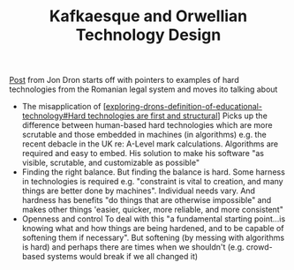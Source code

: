 ﻿---
title: Kafkaesque and Orwellian Technology Design
---
[Post](https://jondron.ca/kafkaesque-and-orwellian-technology-design/) from Jon Dron starts off with pointers to examples of hard technologies from the Romanian legal system and moves ito talking about
- The  misapplication of [[exploring-drons-definition-of-educational-technology#Hard technologies are first and structural]]
  Picks up the difference between human-based hard technologies which are more scrutable and those embedded in machines (in algorithms) e.g. the recent debacle in the UK re: A-Level mark calculations. Algorithms are required and easy to embed. His solution to make his software "as visible, scrutable, and customizable as possible"
- Finding the right balance.
  But finding the balance is hard.  Some harness in technologies is required e.g. "constraint is vital to creation, and many things are better done by machines". Individual needs vary. And hardness has benefits "do things that are otherwise impossible" and makes other things 'easier, quicker, more reliable, and more consistent"
- Openness and control
  To deal with this "a fundamental starting point...is knowing what and how things are being hardened, and to be capable of softening them if necessary". But softening (by messing with algorithms is hard) and perhaps there are times when we shouldn't (e.g. crowd-based systems would break if we all changed it)




[//begin]: # "Autogenerated link references for markdown compatibility"
[exploring-drons-definition-of-educational-technology#Hard technologies are first and structural]: ../share/blog/2021/exploring-drons-definition-of-educational-technology "exploring-drons-definition-of-educational-technology"
[//end]: # "Autogenerated link references"